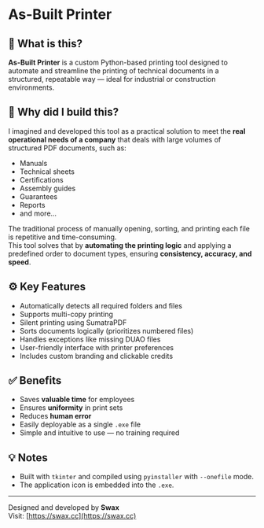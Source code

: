 # As-Built Printer

## 🧾 What is this?

**As-Built Printer** is a custom Python-based printing tool designed to automate and streamline the printing of technical documents in a structured, repeatable way — ideal for industrial or construction environments.

## 🧠 Why did I build this?

I imagined and developed this tool as a practical solution to meet the **real operational needs of a company** that deals with large volumes of structured PDF documents, such as:

- Manuals  
- Technical sheets  
- Certifications  
- Assembly guides  
- Guarantees  
- Reports  
- and more...

The traditional process of manually opening, sorting, and printing each file is repetitive and time-consuming.  
This tool solves that by **automating the printing logic** and applying a predefined order to document types, ensuring **consistency, accuracy, and speed**.

## ⚙️ Key Features

- Automatically detects all required folders and files
- Supports multi-copy printing
- Silent printing using SumatraPDF
- Sorts documents logically (prioritizes numbered files)
- Handles exceptions like missing DUAO files
- User-friendly interface with printer preferences
- Includes custom branding and clickable credits

## ✅ Benefits

- Saves **valuable time** for employees
- Ensures **uniformity** in print sets
- Reduces **human error**
- Easily deployable as a single `.exe` file
- Simple and intuitive to use — no training required

## 💡 Notes

- Built with `tkinter` and compiled using `pyinstaller` with `--onefile` mode.
- The application icon is embedded into the `.exe`.

---

Designed and developed by **Swax**  
Visit: [https://swax.cc](https://swax.cc)
